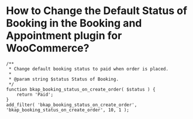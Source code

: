 # How to Change the Default Status of Booking in the Booking and Appointment plugin for WooCommerce?

```generic
/**
 * Change default booking status to paid when order is placed.
 *
 * @param string $status Status of Booking.
 */
function bkap_booking_status_on_create_order( $status ) {
	return 'Paid';
}
add_filter( 'bkap_booking_status_on_create_order', 'bkap_booking_status_on_create_order', 10, 1 );
```